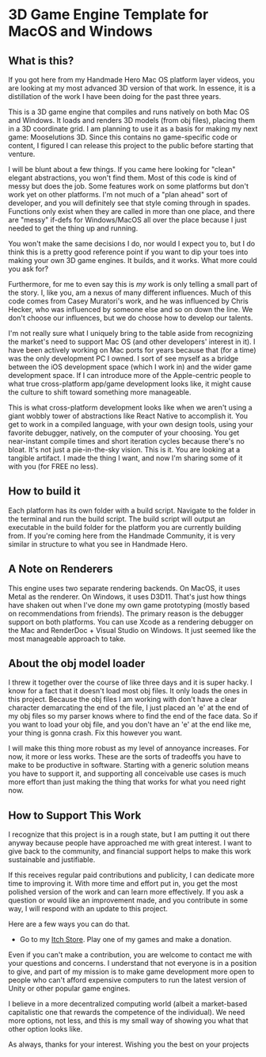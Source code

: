 # 3D Game Engine Template for MacOS and Windows

## What is this?
If you got here from my Handmade Hero Mac OS platform layer videos, you are looking at my most advanced 3D version of that work. In essence, it is a distillation of the work I have been doing for the past three years. 

This is a 3D game engine that compiles and runs natively on both Mac OS and Windows. It loads and renders 3D models (from obj files), placing them in a 3D coordinate grid. I am planning to use it as a basis for making my next game: Mooselutions 3D. Since this contains no game-specific code or content, I figured I can release this project to the public before starting that venture.

I will be blunt about a few things. If you came here looking for "clean" elegant abstractions, you won't find them. Most of this code is kind of messy but does the job. Some features work on some platforms but don't work yet on other platforms. I'm not much of a "plan ahead" sort of developer, and you will definitely see that style coming through in spades. Functions only exist when they are called in more than one place, and there are "messy" if-defs for Windows/MacOS all over the place because I just needed to get the thing up and running.

You won't make the same decisions I do, nor would I expect you to, but I do think this is a pretty good reference point if you want to dip your toes into making your own 3D game engines. It builds, and it works. What more could you ask for?

Furthermore, for me to even say this is *my* work is only telling a small part of the story. I, like you, am a nexus of many different influences. Much of this code comes from Casey Muratori's work, and he was influenced by Chris Hecker, who was influenced by someone else and so on down the line. We don't choose our influences, but we do choose how to develop our talents.

I'm not really sure what I uniquely bring to the table aside from recognizing the market's need to support Mac OS (and other developers' interest in it). I have been actively working on Mac ports for years because that (for a time) was the only development PC I owned. I sort of see myself as a bridge between the iOS development space (which I work in) and the wider game development space. If I can introduce more of the Apple-centric people to what true cross-platform app/game development looks like, it might cause the culture to shift toward something more manageable.

This is what cross-platform development looks like when we aren't using a giant wobbly tower of abstractions like React Native to accomplish it. You get to work in a compiled language, with your own design tools, using your favorite debugger, natively, on the computer of your choosing. You get near-instant compile times and short iteration cycles because there's no bloat. It's not just a pie-in-the-sky vision. This is it. You are looking at a tangible artifact. I made the thing I want, and now I'm sharing some of it with you (for FREE no less).

## How to build it
Each platform has its own folder with a build script. Navigate to the folder in the terminal and run the build script. The build script will output an executable in the build folder for the platform you are currently building from. If you're coming here from the Handmade Community, it is very similar in structure to what you see in Handmade Hero.

## A Note on Renderers
This engine uses two separate rendering backends. On MacOS, it uses Metal as the renderer. On Windows, it uses D3D11. That's just how things have shaken out when I've done my own game prototyping (mostly based on recommendations from friends). The primary reason is the debugger support on both platforms. You can use Xcode as a rendering debugger on the Mac and RenderDoc + Visual Studio on Windows. It just seemed like the most manageable approach to take.

## About the obj model loader
I threw it together over the course of like three days and it is super hacky. I know for a fact that it doesn't load most obj files. It only loads the ones in this project. Because the obj files I am working with don't have a clear character demarcating the end of the file, I just placed an 'e' at the end of my obj files so my parser knows where to find the end of the face data. So if you want to load your obj file, and you don't have an 'e' at the end like me, your thing is gonna crash. Fix this however you want.

I will make this thing more robust as my level of annoyance increases. For now, it more or less works. These are the sorts of tradeoffs you have to make to be productive in software. Starting with a generic solution means you have to support it, and supporting all conceivable use cases is much more effort than just making the thing that works for what you need right now.

## How to Support This Work
I recognize that this project is in a rough state, but I am putting it out there anyway because people have approached me with great interest. I want to give back to the community, and financial support helps to make this work sustainable and justifiable.

If this receives regular paid contributions and publicity, I can dedicate more time to improving it. With more time and effort put in, you get the most polished version of the work and can learn more effectively. If you ask a question or would like an improvement made, and you contribute in some way, I will respond with an update to this project.

Here are a few ways you can do that.

- Go to my [Itch Store](https://tedbendixson.itch.io/). Play one of my games and make a donation.

Even if you can't make a contribution, you are welcome to contact me with your questions and concerns. I understand that not everyone is in a position to give, and part of my mission is to make game development more open to people who can't afford expensive computers to run the latest version of Unity or other popular game engines. 

I believe in a more decentralized computing world (albeit a market-based capitalistic one that rewards the competence of the individual). We need more options, not less, and this is my small way of showing you what that other option looks like.

As always, thanks for your interest. Wishing you the best on your projects


